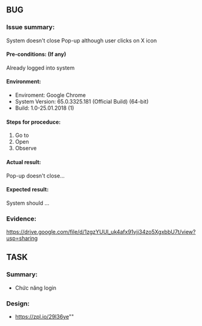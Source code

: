 <!--
  PLEASE DON'T DELETE THIS TEMPLATE UNTIL YOU HAVE READ THE FIRST SECTION.
-->

## BUG

### Issue summary:
System doesn't close Pop-up although user clicks on X icon

#### Pre-conditions: (If any)
Already logged into system

#### Environment:
- Enviroment: Google Chrome
- System Version: 65.0.3325.181 (Official Build) (64-bit)
- Build: 1.0-25.01.2018 (1)

#### Steps for proceduce:
1. Go to
2. Open 
3. Observe

#### Actual result:
Pop-up doesn't close...

#### Expected result:
System should ...

### Evidence:
https://drive.google.com/file/d/1zgzYUUl_uk4afx91vji34zo5XgxbbU7t/view?usp=sharing


## TASK

### Summary:
- Chức năng login

### Design:
- https://zpl.io/29l36ye""
